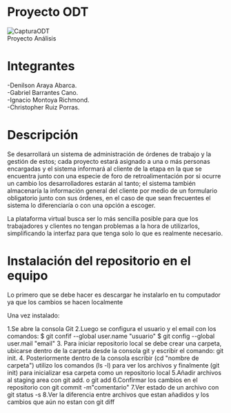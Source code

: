 
# Proyecto ODT
![CapturaODT](https://user-images.githubusercontent.com/68702986/88311991-d8273980-ccce-11ea-92d3-5cc36f4bbe6f.PNG)</br>
Proyecto Análisis

# Integrantes
-Denilson Araya Abarca.</br>-Gabriel Barrantes Cano.</br>-Ignacio Montoya Richmond.</br>-Christopher Ruiz Porras. </br>

# Descripción
Se desarrollará un sistema de administración de órdenes de trabajo y la gestión de estos; cada proyecto estará asignado a una o más personas encargadas y el sistema informará al cliente de la etapa en la que se encuentra junto con una especie de foro de retroalimentación por si ocurre un cambio los desarrolladores estarán al tanto; el sistema también almacenaría la información general del cliente por medio de un formulario obligatorio junto con sus órdenes, en el caso de que sean frecuentes el sistema lo diferenciaría o con una opción a escoger.

 

La plataforma virtual busca ser lo más sencilla posible para que los trabajadores y clientes no tengan problemas a la hora de utilizarlos, simplificando la interfaz para que tenga solo lo que es realmente necesario.

# Instalación del repositorio en el equipo
Lo primero que se debe hacer es descargar he instalarlo en tu computador ya que los cambios se hacen localmente

Una vez instalado:

1.Se abre la consola Git
2.Luego se configura el usuario y el email con los comandos:
$ git confif --global user.name "usuario"
$ git config --global user.mail "email" 
3. Para iniciar repositorio local se debe crear una carpeta, ubicarse dentro de la carpeta desde la consola git y escribir el comando: git init.
4. Posteriormente dentro de la consola escribir (cd "nombre de carpeta") 
utilizo los comandos (ls -l) para ver los archivos y finalmente (git init) para inicializar esa carpeta como un repositorio local
5.Añadir archivos al staging area con git add. o git add<archivo>
6.Confirmar los cambios en el repositorio con git commit -m"comentario"
7.Ver estado de un archivo con git status -s
8.Ver la diferencia entre archivos que estan añadidos y los cambios que aún no estan con git diff
